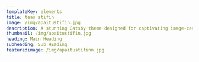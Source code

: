```yaml
---
templateKey: elements
title: teas stifin
image: /img/apaitustifin.jpg
description: A stunning Gatsby theme designed for captivating image-centric websites, perfect for photographers, portfolios, and blogs.
thumbnail: /img/apaitustifin.jpg
heading: Main Heading
subheading: Sub HEading
featuredimage: /img/apaitustifinn.jpg
---
```

